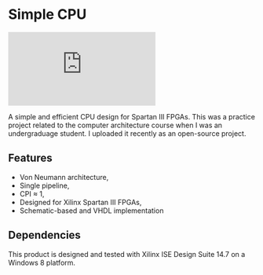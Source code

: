 # Simple CPU

![Simple CPU](https://m-dayani/simple-cpu/diagram/simple-cpu-16bit.pdf)

A simple and efficient CPU design for Spartan III FPGAs. This was a practice project related to the computer architecture course when I was an undergraduage student. I uploaded it recently as an open-source project.


## Features

- Von Neumann architecture, 
- Single pipeline, 
- CPI ≈ 1, 
- Designed for Xilinx Spartan III FPGAs, 
- Schematic-based and VHDL implementation


## Dependencies

This product is designed and tested with Xilinx ISE Design Suite 14.7 on a Windows 8 platform.
